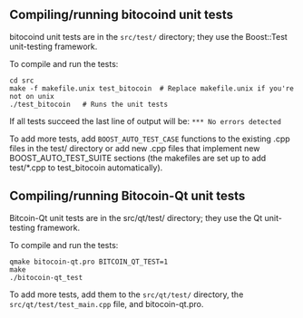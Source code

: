 Compiling/running bitocoind unit tests
------------------------------------

bitocoind unit tests are in the `src/test/` directory; they
use the Boost::Test unit-testing framework.

To compile and run the tests:

	cd src
	make -f makefile.unix test_bitocoin  # Replace makefile.unix if you're not on unix
	./test_bitocoin   # Runs the unit tests

If all tests succeed the last line of output will be:
`*** No errors detected`

To add more tests, add `BOOST_AUTO_TEST_CASE` functions to the existing
.cpp files in the test/ directory or add new .cpp files that
implement new BOOST_AUTO_TEST_SUITE sections (the makefiles are
set up to add test/*.cpp to test_bitocoin automatically).


Compiling/running Bitocoin-Qt unit tests
---------------------------------------

Bitcoin-Qt unit tests are in the src/qt/test/ directory; they
use the Qt unit-testing framework.

To compile and run the tests:

	qmake bitocoin-qt.pro BITCOIN_QT_TEST=1
	make
	./bitocoin-qt_test

To add more tests, add them to the `src/qt/test/` directory,
the `src/qt/test/test_main.cpp` file, and bitocoin-qt.pro.
